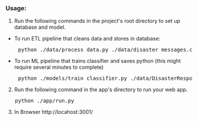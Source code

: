 ### Usage:
1. Run the following commands in the project's root directory to set up
   database and model.
-  To run ETL pipeline that cleans data and stores in database:
<pre>
    python ./data/process_data.py ./data/disaster_messages.csv  ./data/disaster_categories.csv data/DisasterResponse.db
</pre>

-  To run ML pipeline that trains classifier and saves python (this
   might require several minutes to complete)
<pre>
    python ./models/train_classifier.py ./data/DisasterResponse.db ./data/rodelbahn_model.pckl
</pre>

2. Run the following command in the app's directory to run your web app.
<pre>   python ./app/run.py </pre>

3. In Browser http://locahost:3001/
